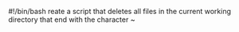 #!/bin/bash
reate a script that deletes all files in the current working directory that end with the character ~
